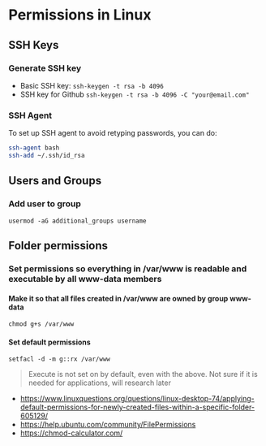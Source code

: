 # Permissions in Linux
## SSH Keys
### Generate SSH key
- Basic SSH key: `ssh-keygen -t rsa -b 4096`
- SSH key for Github `ssh-keygen -t rsa -b 4096 -C "your@email.com"` 

### SSH Agent
To set up SSH agent to avoid retyping passwords, you can do:
```bash
ssh-agent bash
ssh-add ~/.ssh/id_rsa
```

## Users and Groups
### Add user to group
`usermod -aG additional_groups username`

## Folder permissions
### Set permissions so everything in /var/www is readable and executable by all www-data members
#### Make it so that all files created in /var/www are owned by group www-data
`chmod g+s /var/www`

#### Set default permissions
`setfacl -d -m g::rx /var/www`

> Execute is not set on by default, even with the above. Not sure if it is needed for applications, will research later

  * https://www.linuxquestions.org/questions/linux-desktop-74/applying-default-permissions-for-newly-created-files-within-a-specific-folder-605129/
  * https://help.ubuntu.com/community/FilePermissions
  * https://chmod-calculator.com/

